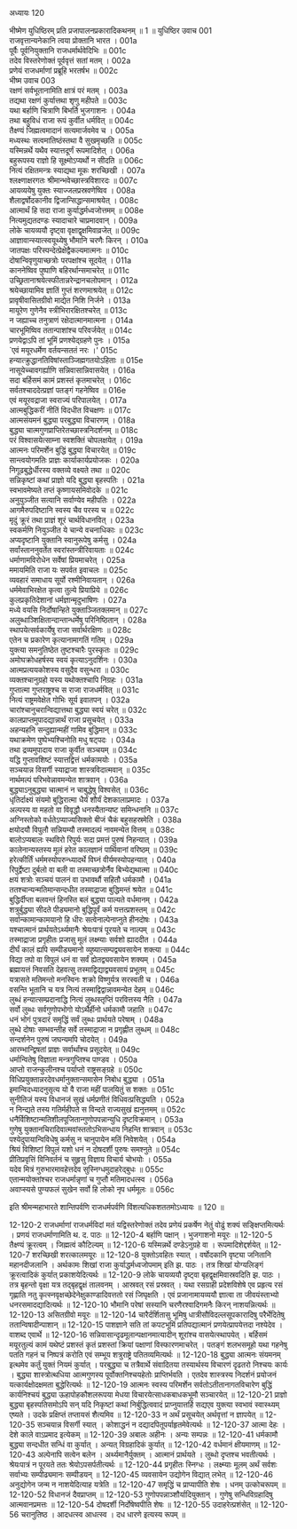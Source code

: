 अध्यायः 120

भीष्मेण युधिष्ठिरम् प्रति प्रजापालनप्रकारादिकथनम् ॥ 1 ॥
युधिष्ठिर उवाच 	001  
राजवृत्तान्यनेकानि त्वया प्रोक्तानि भारत ।	001a  
पूर्वैः पूर्वनियुक्तानि राजधर्मार्थवेदिभिः ॥	001c  
तदेव विस्तरेणोक्तं पूर्ववृत्तं सतां मतम् ।	002a  
प्रणेयं राजधर्माणां प्रब्रूहि भरतर्षभ ॥	002c  
भीष्म उवाच 	003  
रक्षणं सर्वभूतानामिति क्षात्रं परं मतम् ।	003a  
तद्यथा रक्षणं कुर्यात्तथा शृणु महीपते ॥	003c  
यथा बर्हाणि चित्राणि बिभर्ति भुजगाशनः ।	004a  
तथा बहुविधं राजा रूपं कुर्वीत धर्मवित् ॥	004c  
तैक्ष्ण्यं जिह्मत्वमादानं सत्यमार्जवमेव च ।	005a  
मध्यस्थः सत्वमातिष्ठंस्तथा वै सुखमृच्छति ॥	005c  
यस्मिन्नर्थे यथैव स्यात्तदूर्णं रूपमादिशेत् ।	006a  
बहुरूपस्य राज्ञो हि सूक्ष्मोऽप्यर्थो न सीदति ॥	006c  
नित्यं रक्षितमन्त्रः स्याद्यथा मूकः शरच्छिखी ।	007a  
श्लक्ष्णाक्षरगतः श्रीमान्भवेच्छास्त्रविशारदः ॥	007c  
आयव्ययेषु युक्तः स्याज्जलप्रस्रवणेष्विव ।	008a  
शैलाद्वर्षोदकानीव द्विजान्सिद्धान्समाश्रयेत् ।	008c  
आत्मार्थं हि सदा राजा कुर्याद्धर्मध्वजोत्तमम् ॥	008e  
नित्यमुद्यतदण्डः स्यादाचारे चाप्रमादवान् ।	009a  
लोके चायव्ययौ दृष्ट्वा वृक्षाद्वृक्षमिवाव्रजेत् ॥	009c  
आज्ञावान्स्यात्स्वयूथ्येषु भौमानि चरणैः किरन् ।	010a  
जातपक्षः परिस्पन्देत्प्रेक्षेद्वैकल्यमात्मनः ॥	010c  
दोषान्विवृणुयाच्छत्रोः परपक्षांश्च सूदयेत् ।	011a  
काननेष्विव पुष्पाणि बहिरर्थान्समाचरेत् ॥	011c  
उच्छ्रितानाश्रयेत्स्फीतान्नरेन्द्रानचलोपमान् ।	012a  
श्रयेच्छायामिव ज्ञातिं गुप्तं शरणमाश्रयेत् ॥	012c  
प्रावृषीवासितग्रीवो माद्येत निशि निर्जने ।	013a  
मायूरेण गुणेनैव स्त्रीभिरारक्षितश्चरेत् ॥	013c  
न जह्याच्च तनुत्राणं रक्षेदात्मानमात्मना ।	014a  
चारभूमिष्विव ततान्पाशांश्च परिवर्जयेत् ॥	014c  
प्रणयेद्वाऽपि तां भूमिं प्रणश्येद्ग्रहणे पुनः ।	015a  
`एवं मयूरधर्मेण वर्तयन्सततं नरः ।'	015c  
हन्यात्क्रुद्धानतिविषांस्ताञ्जिह्मगतयोऽहिताः ॥	015e  
नासूयेच्चावगर्ह्याणि सन्निवासान्निवासयेत् ।	016a  
सदा बर्हिसमं कामं प्रशस्तं कृतमाचरेत् ।	016c  
सर्वतश्चाददेत्प्रज्ञां पतङ्गं गहनेष्विव ॥	016e  
एवं मयूरवद्राजा स्वराज्यं परिपालयेत् ।	017a  
आत्मबुद्धिकरीं नीतिं विदधीत विचक्षणः ॥	017c  
आत्मसंयमनं बुद्ध्या परबुद्ध्या विचारणम् ।	018a  
बुद्ध्या चात्मगुणप्राप्तिरेतच्छास्त्रनिदर्शनम् ॥	018c  
परं विश्वासयेत्साम्ना स्वशक्तिं चोपलक्षयेत् ।	019a  
आत्मनः परिमर्शेन बुद्धिं बुद्ध्या विचारयेत् ॥	019c  
सान्त्वयोगमतिः प्राज्ञः कार्याकार्यप्रयोजकः ।	020a  
निगूढबुद्धेर्धीरस्य वक्तव्ये वक्ष्यते तथा ॥	020c  
सन्निकृष्टां कथां प्राज्ञो यदि बुद्ध्या बृहस्पतिः ।	021a  
स्वभावमेष्यते तप्तं कृष्णायसमिवोदके ॥	021c  
अनुयुञ्जीत सत्यानि सर्वाण्येव महीपतिः ।	022a  
आगमैरुपदिष्टानि स्वस्य चैव परस्य च ॥	022c  
मृदुं क्रूरं तथा प्राज्ञं शूरं चार्थविधानवित् ।	023a  
स्वकर्मणि नियुञ्जीत ये चान्ये वचनाधिकाः ॥	023c  
अप्यदृष्टानि युक्तानि स्वानुरूपेषु कर्मसु ।	024a  
सर्वांस्ताननुवर्तेत स्वरांस्तन्त्रीरिवायताः ॥	024c  
धर्माणामविरोधेन सर्वेषां प्रियमाचरेत् ।	025a  
ममायमिति राजा यः सपर्वत इवाचलः ॥	025c  
व्यवहारं समाधाय सूर्यो रश्मीनिवायतान् ।	026a  
धर्ममेवाभिरक्षेत कृत्वा तुल्ये प्रियाप्रिये ॥	026c  
कुलप्रकृतिदेशानां धर्मज्ञान्मृदुभाषिणः ।	027a  
मध्ये वयसि निर्दोषान्हिते युक्ताञ्जितक्लमान् ॥	027c  
अलुब्धाञ्शिक्षितान्दान्तान्धर्मेषु परिनिष्ठितान् ।	028a  
स्थापयेत्सर्वकार्येषु राजा सर्वार्थरक्षिणः ॥	028c  
एतेन च प्रकारेण कृत्यानामागतिं गतिम् ।	029a  
युक्त्या समनुतिष्ठेत तुष्टश्चारैः पुरस्कृतः ॥	029c  
अमोघक्रोधहर्षस्य स्वयं कृत्याऽनुदर्शिनः ।	030a  
आत्मप्रत्ययकोशस्य वसुदैव वसुन्धरा ॥	030c  
व्यक्तश्चानुग्रहो यस्य यथोक्तश्चापि निग्रहः ।	031a  
गुप्तात्मा गुप्तराष्ट्रश्च स राजा राजधर्मवित् ॥	031c  
नित्यं राष्ट्रमवेक्षेत गोभिः सूर्य इवातपन् ।	032a  
चारांश्चानुचरान्विद्यात्तथा बुद्ध्या स्वयं चरेत् ॥	032c  
कालप्राप्तमुपादद्यान्नार्थं राजा प्रसूचयेत् ।	033a  
अहन्यहनि सन्दुह्यान्महीं गामिव बुद्धिमान् ॥	033c  
यथाक्रमेण पुष्पेभ्यश्चिनोति मधु षट्पदः ।	034a  
तथा द्रव्यमुपादाय राजा कुर्वीत सञ्चयम् ॥	034c  
यद्धि गुप्तावशिष्टं स्यात्तद्वित्तं धर्मकामयोः ।	035a  
सञ्चयान्न विसर्गी स्याद्राजा शास्त्रविदात्मवान् ॥	035c  
नार्थमल्पं परिभवेन्नावमन्येत शात्रवान् ।	036a  
बुद्ध्याऽनुबुद्ध्या चात्मानं न चाबुद्धेषु विश्वसेत् ॥	036c  
धृतिर्दाक्ष्यं संयमो बुद्धिरात्मा धैर्यं शौर्यं देशकालाप्रमादः ।	037a  
अल्पस्य वा महतो वा विवृद्धौ धनस्यैतान्यष्ट समिन्धनानि ॥	037c  
अग्निस्तोको वर्धतेऽप्याज्यसिक्तो बीजं चैकं बहुसहस्रमेति ।	038a  
क्षयोदयौ विपुलौ सन्नियम्यौ तस्मादल्पं नावमन्येत वित्तम् ॥	038c  
बालोऽप्यबालः स्थविरो रिपुर्यः सदा प्रमत्तं पुरुषं निहन्यात् ।	039a  
कालेनान्यस्तस्य मूलं हरेत कालज्ञानं पार्थिवानां वरिष्ठम् ॥	039c  
हरेत्कीर्तिं धर्ममस्योपरुन्ध्यादर्थे विघ्नं वीर्यमस्योपहन्यात् ।	040a  
रिपुर्द्वेष्टा दुर्बलो वा बली वा तस्माच्छत्रोर्नैव बिभ्येद्यथात्मा ॥	040c  
क्षयं शत्रोः सञ्चयं पालनं वा उभावर्थौ सहितौ धर्मकामौ ।	041a  
ततश्चान्यन्मतिमान्सन्दधीत तस्माद्राजा बुद्धिमन्तं श्रयेत ॥	041c  
बुद्धिर्दीप्ता बलवन्तं हिनस्ति बलं बुद्ध्या पाल्यते वर्धमानम् ।	042a  
शत्रुर्बुद्ध्या सीदते पीड्यमानो बुद्धिपूर्वं कर्म यत्तत्प्रशस्तम् ॥	042c  
सर्वान्कामान्कामयानो हि धीरः सत्वेनाल्पेनाप्नुते हीनदोषः ।	043a  
यश्चात्मानं प्रार्थयतेऽर्थ्यमानैः श्रेयःपात्रं पूरयते च नाल्पम् ॥	043c  
तस्माद्राजा प्रगृहीतः प्रजासु मूलं लक्ष्म्याः सर्वशो ह्याददीत ।	044a  
दीर्घं कालं ह्यपि सम्पीड्यमानो व्युष्यात्सम्पद्व्यवसायेन शक्त्या ॥	044c  
विद्या तपो वा विपुलं धनं वा सर्वं ह्येतद्व्यवसायेन शक्यम् ।	045a  
ब्रह्मायत्तं निवसति देहवत्सु तस्माद्विद्याद्व्यवसायं प्रभूतम् ॥	045c  
यत्रासते मतिमन्तो मनस्विनः शक्रो विष्णुर्यत्र सरस्वती च ।	046a  
वसन्ति भूतानि च यत्र नित्यं तस्माद्विद्वान्नावमन्येत देहम् ॥	046c  
लुब्धं हन्यात्सम्प्रदानाद्धि नित्यं लुब्धस्तृप्तिं परवित्तस्य नैति ।	047a  
सर्वो लुब्धः सर्वगुणोपभोगो योऽर्थैर्हीनो धर्मकामौ जहाति ॥	047c  
धनं भोगं पुत्रदारं समृद्धिं सर्वं लुब्धः प्रार्थयते परेषाम् ।	048a  
लुब्धे दोषाः सम्भवन्तीह सर्वे तस्माद्राजा न प्रगृह्णीत लुब्धम् ॥	048c  
सन्दर्शनेन पुरुषं जघन्यमपि चोदयेत् ।	049a  
आरम्भान्द्विषतां प्राज्ञः सर्वार्थांश्च प्रसूदयेत् ॥	049c  
धर्मान्वितेषु विज्ञाता मन्त्रगुप्तिश्च पाण्डव ।	050a  
आप्तो राजन्कुलीनश्च पर्याप्तो राष्ट्रसङ्ग्रहे ॥	050c  
विधिप्रयुक्तान्नरदेवधर्मानुक्तान्समासेन निबोध बुद्ध्या ।	051a  
इमान्विदध्यादनुसृत्य यो वै राजा महीं पालयितुं स शक्तः ॥	051c  
सुनीतिजं यस्य विधानजं सुखं धर्मप्रणीतं विधिवत्प्रसिद्ध्यति ।	052a  
न निन्द्यते तस्य गतिर्महीपते स विन्दते राज्यसुखं ह्यनुत्तमम् ॥	052c  
धनैर्विशिष्टान्मतिशीलपूजितान्गुणोपपन्नान्युधि दृष्टविक्रमान् ।	053a  
गुणेषु युक्तानचिरादिवात्मवांस्ततोऽभिसन्धाय निहन्ति शात्रवान् ॥	053c  
पश्येदुपायान्विविधेषु कर्मसु न चानुपायेन मतिं निवेशयेत् ।	054a  
श्रियं विशिष्टां विपुलं यशो धनं न दोषदर्शी पुरुषः समश्नुते ॥	054c  
प्रीतिप्रवृत्तिं विनिवर्तनं च सुहृसु विज्ञाय विचार्य चोभयोः ।	055a  
यदेव मित्रं गुरुभारमावहेत्तदेव सुस्निग्धमुदाहरेद्बुधः ॥	055c  
एतान्मयोक्तांश्चर राजधर्मान्नृणां च गुप्तौ मतिमादधत्स्व ।	056a  
अवाप्स्यसे पुण्यफलं सुखेन सर्वो हि लोको नृप धर्ममूलः ॥ 	056c  

इति श्रीमन्महाभारते शान्तिपर्वणि राजधर्मपर्वणि विंशत्यधिकशततमोऽध्यायः ॥ 120 ॥

12-120-2 राजधर्माणां राजधर्मविदां मतं यद्विस्तरेणोक्तं तदेव प्रणेयं प्रकर्षेण नेतुं वोढुं शक्यं सङ्क्षिप्तमित्यर्थः । प्रणयं राजधर्माणामिति थ. द. पाठः ॥ 12-120-4 बर्हाणि पक्षान् । भुजगाशनो मयूरः ॥ 12-120-5 तैक्ष्ण्यं क्रूरत्वम् । जिह्मत्वं कौटिल्यम् ॥ 12-120-6 यस्मिन्नर्थे दण्डेऽनुग्रहे वा । रूपमादिशेद्दर्शयेत् ॥ 12-120-7 शरच्छिखी शरत्कालमयूरः ॥ 12-120-8 युक्तोऽवहितः स्यात् । वर्षोदकानि वृष्ट्या जनितानि महानदीजलानि । अर्थकामः शिखां राजा कुर्याद्धर्मध्वजोपमाम् इति झ. पाठः । तत्र शिखां योग्यलिङ्गं क्रूरत्वादिकं कुर्यात् प्रकाशयेदित्यर्थः ॥ 12-120-9 लोके चायव्ययौ दृष्ट्वा बृहद्वृक्षमिवास्रवदिति झ. पाठः । तत्र बृहन्तो वृक्षा यत्र तद्बृहद्वृक्षं तालवनम् । आस्रवत् रसं प्रस्रवत् । यथा रसग्राही प्रदेशविशेषे एव प्रहृत्य रसं गृह्णाति नतु कृत्स्नवृक्षच्छेदेनेक्षुकाण्डादिवत्ततो रसं जिघृक्षति । एवं प्रजानामायव्ययौ ज्ञात्वा ता जीवयंस्ताभ्यो धनरसमादद्यादित्यर्थः ॥ 12-120-10 भौमानि परेषां सस्यानि चरणैरश्वादिगमनैः किरन् नाशयन्नित्यर्थः ॥ 12-120-13 असितग्रीवो मयूरः ॥ 12-120-14 चारैर्दर्शितासु भूमिषु धात्रीसौविदल्लसूपकारादिषु परैर्भेदितेषु ततान्विषादीन्पाशान् ॥ 12-120-15 पाशज्ञाने सति तां कपटभूमिं प्रतिपद्यात्मानं प्रणयेत्प्रापयेत्तदा नश्येदेव । वाशब्द एवार्थे ॥ 12-120-16 सन्निवासान्दृढमूलान्पक्षानमात्यादीन् शूरांश्च वासयेत्स्थापयेत् । बर्हिसमं मयूरतुल्यं कामं यथेष्टं प्रशस्तं कृतं प्रशस्तां क्रियां पक्षाणां विस्फारणमाचरेत् । पतङ्गं शलभसमूहो यथा गहनेषु पतति गहनं च निष्पत्रं करोति एवं सम्भूय शत्रुराष्ट्रे पतितव्यमित्यर्थः ॥ 12-120-18 बुद्ध्या आत्मनः संयमनम् इत्थमेव कर्तुं युक्तं नियमं कुर्यात् । परबुद्ध्या च तत्रैवार्थे संवादितया तस्यार्थस्य विचारणं दृढतरो निश्चयः कार्यः । बुद्ध्या शास्त्रोत्थधिया आत्मगुणस्य पूर्वोक्तनिश्चयहेतोः प्राप्तिर्भवति । एतदेव शास्त्रस्य निदर्शनं प्रयोजनं यत्कार्यक्षोदक्षमता बुद्धेरित्यर्थः ॥ 12-120-19 आत्मनः स्वस्य परिमर्शेन सर्वतोऽतीतानागतविचारेण बुद्धिं कार्यनिश्चयं बुद्ध्या ऊहापोहकौशलरूपया मेधया विचारयेत्साधकबाधकभूमौ सञ्चारयेत् ॥ 12-120-21 प्राज्ञो बुद्ध्या बृहस्पतिसमोऽपि सन् यदि निकृष्टां कथां निर्बुद्धित्ववादं प्राप्नुयात्तर्हि सद्यएव युक्त्या स्वभावं स्वास्थ्यम् एष्यते । उदके प्रक्षिप्तं तप्तायसं शैत्यमिव ॥ 12-120-33 न अर्थं प्रसूचयेत् अर्थवृत्तां न ज्ञापयेत् ॥ 12-120-35 सञ्चयान्न विसर्गी स्यात् । कोशाद्धनं न दद्यादपितूपर्याहृतमेवेत्यर्थः ॥ 12-120-37 आत्मा देहः । देशे काले वाऽप्रमाद इत्येकम् ॥ 12-120-39 अबालः अहीनः । अन्यः सम्पन्नः ॥ 12-120-41 धर्मकामौ बुद्ध्या सन्दधीत सन्धिं वा कुर्यात् । अन्यत् विग्रहादिकं कुर्यात् ॥ 12-120-42 वर्धमानं क्षीयमाणम् ॥ 12-120-43 अल्पेनापि सत्वेन बलेन । अर्थ्यमानैर्युक्तम् । आत्मानं प्रार्थयते । लुब्धो दृप्तश्च भवतीत्यर्थः । श्रेयःपात्रं न पूरयते ततः श्रेयोऽपसर्पतीत्यर्थः ॥ 12-120-44 प्रगृहीतः स्निग्धः । लक्ष्म्याः मूलम् अर्थं सर्वशः सर्वाभ्यः सम्पीढ्यमानः सम्पीडयन् ॥ 12-120-45 व्यवसायेन उद्योगेन विद्यात् लभेत् ॥ 12-120-46 अनुद्योगेन जन्म न नाशयेदित्याह यत्रेति ॥ 12-120-47 समृद्धिं च प्राप्यापीति शेषः । धनम् उत्कोचरूपम् ॥ 12-120-52 विधानजं दैवप्राप्तम् ॥ 12-120-53 गुणोपपन्नाञ्शौर्यादियुक्तान् । गुणेषु सन्धिविग्रहादिषु आत्मवानप्रमत्तः ॥ 12-120-54 दोषदर्शी निर्दोषेष्वपीति शेषः ॥ 12-120-55 उदाहरेत्प्रशंसेत् ॥ 12-120-56 चरानुतिष्ठ । आदधत्स्व आधत्स्व । दध धारणे इत्यस्य रूपम् ॥
